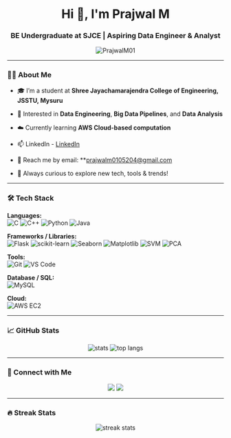<h1 align="center">Hi 👋, I'm Prajwal M</h1>
<h3 align="center">BE Undergraduate at SJCE | Aspiring Data Engineer & Analyst</h3>

<p align="center">
  <img src="https://komarev.com/ghpvc/?username=PrajwalM01&label=Profile%20views&color=0e75b6&style=flat" alt="PrajwalM01" />
</p>

---

### 👨‍💻 About Me

- 🎓 I’m a student at **Shree Jayachamarajendra College of Engineering, JSSTU, Mysuru**
- 👀 Interested in **Data Engineering**, **Big Data Pipelines**, and **Data Analysis**
- ☁️ Currently learning **AWS Cloud-based computation**
- 📫 LinkedIn - [LinkedIn](https://www.linkedin.com/in/prajwal-m-61948a319)  
- 📧 Reach me by email: **prajwalm0105204@gmail.com

- 🧠 Always curious to explore new tech, tools & trends!

---

### 🛠 Tech Stack

**Languages:**  
![C](https://img.shields.io/badge/C-00599C?style=flat&logo=c&logoColor=white)
![C++](https://img.shields.io/badge/C++-00599C?style=flat&logo=cplusplus&logoColor=white)
![Python](https://img.shields.io/badge/Python-3776AB?style=flat&logo=python&logoColor=white)
![Java](https://img.shields.io/badge/Java-ED8B00?style=flat&logo=java&logoColor=white)

**Frameworks / Libraries:**  
![Flask](https://img.shields.io/badge/Flask-000000?style=flat&logo=flask&logoColor=white)
![scikit-learn](https://img.shields.io/badge/scikit--learn-F7931E?style=flat&logo=scikit-learn&logoColor=white)
![Seaborn](https://img.shields.io/badge/Seaborn-3776AB?style=flat&logo=python&logoColor=white)
![Matplotlib](https://img.shields.io/badge/Matplotlib-11557C?style=flat&logo=python&logoColor=white)
![SVM](https://img.shields.io/badge/SVM-Informative?style=flat&logo=scikit-learn)
![PCA](https://img.shields.io/badge/PCA-Statistical?style=flat&logo=python)

**Tools:**  
![Git](https://img.shields.io/badge/Git-F05032?style=flat&logo=git&logoColor=white)
![VS Code](https://img.shields.io/badge/VSCode-007ACC?style=flat&logo=visual-studio-code&logoColor=white)

**Database / SQL:**  
![MySQL](https://img.shields.io/badge/MySQL-00000F?style=flat&logo=mysql&logoColor=white)

**Cloud:**  
![AWS EC2](https://img.shields.io/badge/AWS-EC2-orange?style=flat&logo=amazonaws&logoColor=white)

---

### 📈 GitHub Stats

<p align="center">
  <img src="https://github-readme-stats.vercel.app/api?username=PrajwalM01&show_icons=true&theme=radical" alt="stats" />
  <img src="https://github-readme-stats.vercel.app/api/top-langs/?username=PrajwalM01&layout=compact&theme=radical" alt="top langs" />
</p>

---

### 🔗 Connect with Me

<p align="center">
  <a href="https://www.linkedin.com/in/prajwal-m-61948a319" target="_blank"><img src="https://img.shields.io/badge/LinkedIn-blue?style=flat&logo=linkedin&logoColor=white" /></a>
  <a href="mailto:prajwalm0105204mail@gmail.com"><img src="https://img.shields.io/badge/Gmail-D14836?style=flat&logo=gmail&logoColor=white" /></a>
</p>

---

### 🔥 Streak Stats

<p align="center">
  <img src="https://github-readme-streak-stats.herokuapp.com/?user=PrajwalM01&theme=tokyonight" alt="streak stats" />
</p>


